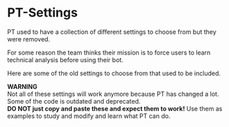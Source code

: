 # PT-Settings

PT used to have a collection of different settings to choose from but they were removed.

For some reason the team thinks their mission is to force users to learn technical analysis before using their bot.

Here are some of the old settings to choose from that used to be included.

**WARNING**<br>
Not all of these settings will work anymore because PT has changed a lot.  Some of the code is outdated and deprecated.<br>
**DO NOT just copy and paste these and expect them to work!**  Use them as examples to study and modify and learn what PT can do.


